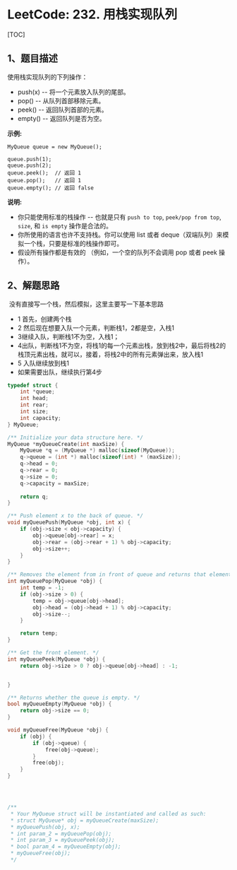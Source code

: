 # LeetCode: 232. 用栈实现队列

[TOC]



## 1、题目描述



使用栈实现队列的下列操作：

- push(x) -- 将一个元素放入队列的尾部。
- pop() -- 从队列首部移除元素。
- peek() -- 返回队列首部的元素。
- empty() -- 返回队列是否为空。

**示例:**

```
MyQueue queue = new MyQueue();

queue.push(1);
queue.push(2);  
queue.peek();  // 返回 1
queue.pop();   // 返回 1
queue.empty(); // 返回 false
```

**说明:**

- 你只能使用标准的栈操作 -- 也就是只有 `push to top`, `peek/pop from top`, `size`, 和 `is empty` 操作是合法的。
- 你所使用的语言也许不支持栈。你可以使用 list 或者 deque（双端队列）来模拟一个栈，只要是标准的栈操作即可。
- 假设所有操作都是有效的 （例如，一个空的队列不会调用 pop 或者 peek 操作）。





## 2、解题思路



​	没有直接写一个栈，然后模拟，这里主要写一下基本思路



- 1 首先，创建两个栈
- 2 然后现在想要入队一个元素，判断栈1，2都是空，入栈1
- 3继续入队，判断栈1不为空，入栈1；
- 4出队，判断栈1不为空，将栈1的每一个元素出栈，放到栈2中，最后将栈2的栈顶元素出栈，就可以，接着，将栈2中的所有元素弹出来，放入栈1
- 5 入队继续放到栈1
- 如果需要出队，继续执行第4步











```c
typedef struct {
    int *queue;
    int head;
    int rear;
    int size;
    int capacity;
} MyQueue;

/** Initialize your data structure here. */
MyQueue *myQueueCreate(int maxSize) {
    MyQueue *q = (MyQueue *) malloc(sizeof(MyQueue));
    q->queue = (int *) malloc(sizeof(int) * (maxSize));
    q->head = 0;
    q->rear = 0;
    q->size = 0;
    q->capacity = maxSize;
    
    return q;
}

/** Push element x to the back of queue. */
void myQueuePush(MyQueue *obj, int x) {
    if (obj->size < obj->capacity) {
        obj->queue[obj->rear] = x;
        obj->rear = (obj->rear + 1) % obj->capacity;
        obj->size++;
    }
}

/** Removes the element from in front of queue and returns that element. */
int myQueuePop(MyQueue *obj) {
    int temp = -1;
    if (obj->size > 0) {
        temp = obj->queue[obj->head];
        obj->head = (obj->head + 1) % obj->capacity;
        obj->size--;
    }

    return temp;
}

/** Get the front element. */
int myQueuePeek(MyQueue *obj) {
    return obj->size > 0 ? obj->queue[obj->head] : -1;


}

/** Returns whether the queue is empty. */
bool myQueueEmpty(MyQueue *obj) {
    return obj->size == 0;
}

void myQueueFree(MyQueue *obj) {
    if (obj) {
        if (obj->queue) {
            free(obj->queue);
        }
        free(obj);
    }
}




/**
 * Your MyQueue struct will be instantiated and called as such:
 * struct MyQueue* obj = myQueueCreate(maxSize);
 * myQueuePush(obj, x);
 * int param_2 = myQueuePop(obj);
 * int param_3 = myQueuePeek(obj);
 * bool param_4 = myQueueEmpty(obj);
 * myQueueFree(obj);
 */
```

